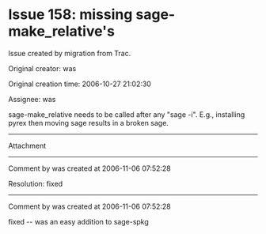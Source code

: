 # Issue 158: missing sage-make_relative's

Issue created by migration from Trac.

Original creator: was

Original creation time: 2006-10-27 21:02:30

Assignee: was

sage-make_relative needs to be called after any "sage -i".  E.g., installing pyrex
then moving sage results in a broken sage.


---

Attachment


---

Comment by was created at 2006-11-06 07:52:28

Resolution: fixed


---

Comment by was created at 2006-11-06 07:52:28

fixed -- was an easy addition to sage-spkg
